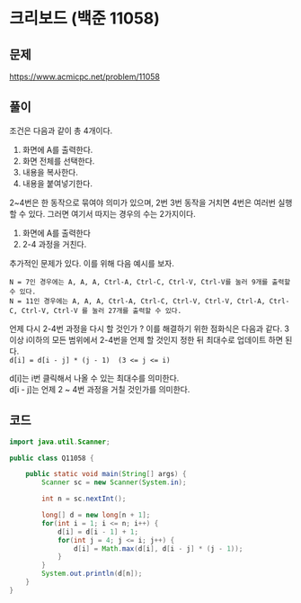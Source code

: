 # 크리보드 (백준 11058)
## 문제
https://www.acmicpc.net/problem/11058

## 풀이
조건은 다음과 같이 총 4개이다. <br>
1.  화면에 A를 출력한다.
2. 화면 전체를 선택한다.
3. 내용을 복사한다.
4. 내용을 붙여넣기한다.

2~4번은 한 동작으로 묶여야 의미가 있으며, 2번 3번 동작을 거치면 4번은 여러번 실행 할 수 있다. 그러면 여기서 따지는 경우의 수는 2가지이다.
1. 화면에 A를 출력한다
2. 2-4 과정을 거친다.

추가적인 문제가 있다. 이를 위해 다음 예시를 보자.
~~~text
N = 7인 경우에는 A, A, A, Ctrl-A, Ctrl-C, Ctrl-V, Ctrl-V를 눌러 9개를 출력할 수 있다.
N = 11인 경우에는 A, A, A, Ctrl-A, Ctrl-C, Ctrl-V, Ctrl-V, Ctrl-A, Ctrl-C, Ctrl-V, Ctrl-V 를 눌러 27개를 출력할 수 있다.
~~~
언제 다시 2-4번 과정을 다시 할 것인가 ? 이를 해결하기 위한 점화식은 다음과 같다. 3이상 i이하의 모든 범위에서 2-4번을 언제 할 것인지 정한 뒤 최대수로 업데이트 하면 된다. <br>
`d[i] = d[i - j] * (j - 1)  (3 <= j <= i)`

d[i]는 i번 클릭해서 나올 수 있는 최대수를 의미한다. <br> 
d[i - j]는 언제 2 ~ 4번 과정을 거칠 것인가를 의미한다. <br>

## 코드
~~~java
import java.util.Scanner;

public class Q11058 {

    public static void main(String[] args) {
        Scanner sc = new Scanner(System.in);

        int n = sc.nextInt();

        long[] d = new long[n + 1];
        for(int i = 1; i <= n; i++) {
            d[i] = d[i - 1] + 1;
            for(int j = 4; j <= i; j++) {
                d[i] = Math.max(d[i], d[i - j] * (j - 1));
            }
        }
        System.out.println(d[n]);
    }
}
~~~


